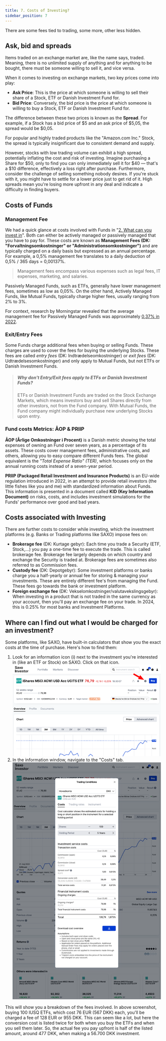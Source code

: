 ```yaml
---
title: 7. Costs of Investing?
sidebar_position: 7
---
```


There are some fees tied to trading, some more, other less hidden.

## Ask, bid and spreads
Items traded on an exchange market are, like the name says, traded. Meaning, there is no unlimited supply of anything and for anything to be bought, there must be someone willing to sell it, and vice versa.

When it comes to investing on exchange markets, two key prices come into play:
- **Ask Price**: This is the price at which someone is willing to sell their share of a Stock, ETF or Danish Investment Fund for.
- **Bid Price**: Conversely, the bid price is the price at which someone is willing to buy a Stock, ETF or Danish Investment Fund for.

The difference between these two prices is known as the **Spread**. For example, if a Stock has a bid price of $5 and an ask price of $5,05, the spread would be $0,05.

For popular and highly traded products like the "Amazon.com Inc." Stock, the spread is typically insignificant due to consistent demand and supply. 

However, stocks with low trading volume can exhibit a high spread, potentially inflating the cost and risk of investing. Imagine purchasing a Share for $50, only to find you can only immediately sell it for $40 — that's a $10 difference, effectively a loss right after purchase.
Furthermore, consider the challenge of selling something nobody desires. If you're stuck with it, you might have to settle for a lower price just to get rid of it. 
High spreads mean you're losing more upfront in any deal and indicate a difficulty in finding buyers.

## Costs of Funds

### Management Fee
We had a quick glance at costs involved with Funds in "[2. What can you invest in](https://dk-invest-101.github.io/What%20can%20you%20invest%20in#fees)". Both can either be actively managed or passively managed that you have to pay for. These costs are known as **Management Fees (DK: "Forvaltningsomkostninger" or "Administrationsomkostninger")** and are typically charged on a daily basis but expressed as an annual percentage. For example, a 0,5% management fee translates to a daily deduction of 0,5% / 365 days = 0,00137%.

> Management fees encompass various expenses such as legal fees, IT expenses, marketing, and salaries.

Passively Managed Funds, such as ETFs, generally have lower management fees, sometimes as low as 0,05%. On the other hand, Actively Managed Funds, like Mutual Funds, typically charge higher fees, usually ranging from 2% to 3%.

For context, research by Morningstar revealed that the average management fee for Passively Managed Funds was approximately [0,37% in 2022](https://www.investopedia.com/ask/answers/071816/how-are-etf-fees-deducted.asp).

### Exit/Entry Fees
Some Funds charge additional fees when buying or selling Funds. These charges are used to cover the fees for buying the underlying Stocks. These fees are called _entry fees_ (DK: Indtrædelseomkostninger) or _exit fees_ (DK: Udtrædelsesomkostninger) and only apply to Mutual Funds, but not ETFs or Danish Investment Funds.

> ##### Why don't Entry/Exit fees apply to ETFs or Danish Investment Funds?
> ETFs or Danish Investment Funds are traded on the Stock Exchange Markets, which means investors buy and sell Shares directly from other investors, not from the Fund company. With Mutual Funds, the Fund company might individually purchase new underlying Stocks upon entry.

### Fund costs Metrics: ÅOP & PRIIP
**ÅOP (Årlige Omkostninger i Procent)** is a Danish metric showing the total expenses of owning an Fund over seven years, as a percentage of its assets. These costs cover management fees, administrative costs, and others, allowing you to easy compare different Funds fees. The global equivalent is the _"Total Expense Ratio" (TER)_, which focuses only on the annual running costs instead of a seven-year period.

**PRIIP (Packaged Retail Investment and Insurance Products)** is an EU-wide regulation introduced in 2022, in an attempt to provide retail investors (the little fishes like you and me) with standardized information about Funds. This information is presented in a document called **KID (Key Information Document)** on risks, costs, and includes investment simulations for the Funds' performance over good and bad years.

## Costs associated with Investing
There are further costs to consider while investing, which the investment platforms (e.g. Banks or Trading platforms like SAXO) impose fees on:
- **Brokerage fee** (DK: Kurtage gebyr): Each time you trade a Security (ETF, Stock,...) you pay a one-time fee to execute the trade. This is called brokerage fee. Brokerage fee largely depends on which country and exchange the Security is traded at. Brokerage fees are sometimes also referred to as Commission fees.
- **Custody fee** (DK: Depotgebyr): Some investment platforms or banks charge you a half-yearly or annual fee for storing & managing your investments. These are entirely different fee's from managing the Fund. These fees go towards the bank or investment platform.
- **Foreign exchange fee** (DK: Vekselomkostninger/valutavekslingsgebyr): When investing in a product that is not traded in the same currency as your account, then you'll pay an exchange fee on your trade. In 2024, this is 0.25% for most banks and Investment Platforms.

## Where can I find out what I would be charged for an investment?
Some platforms, like SAXO, have built-in calculators that show you the exact costs at the time of purchase. Here's how to find them:
1. Look for an information icon (i) next to the investment you're interested in (like an ETF or Stock) on SAXO. Click on that icon. ![](./assets/Saxo-cost-locator.png) 
2. In the information window, navigate to the "Costs" tab. ![](./assets/Saxo-cost-calculator.png) 

This will show you a breakdown of the fees involved. In above screenshot, buying 100 IUSQ ETFs, which cost 76 EUR (567 DKK) each, you'll be charged a fee of 128 EUR or 955 DKK. This can seem like a lot, but here the conversion cost is listed twice for both when you buy the ETFs and when you sell them later. So, the actual fee you pay upfront is half of the listed amount, around 477 DKK, when making a 56.700 DKK investment.

